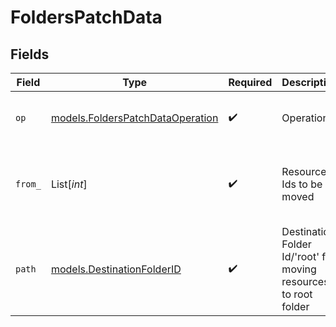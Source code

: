 # FoldersPatchData


## Fields

| Field                                                                      | Type                                                                       | Required                                                                   | Description                                                                | Example                                                                    |
| -------------------------------------------------------------------------- | -------------------------------------------------------------------------- | -------------------------------------------------------------------------- | -------------------------------------------------------------------------- | -------------------------------------------------------------------------- |
| `op`                                                                       | [models.FoldersPatchDataOperation](../models/folderspatchdataoperation.md) | :heavy_check_mark:                                                         | Operation                                                                  | {<br/>"value": "move"<br/>}                                                |
| `from_`                                                                    | List[*int*]                                                                | :heavy_check_mark:                                                         | Resource Ids to be moved                                                   | {<br/>"value": [<br/>8024<br/>]<br/>}                                      |
| `path`                                                                     | [models.DestinationFolderID](../models/destinationfolderid.md)             | :heavy_check_mark:                                                         | Destination Folder Id/'root' for moving resources to root folder           | {<br/>"value": 8024<br/>}                                                  |